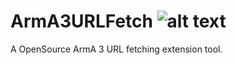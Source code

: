# ArmA3URLFetch ![alt text](https://img2.picload.org/image/dgdiaori/a3uf_transparent_icon_x64.png)
 A OpenSource ArmA 3 URL fetching extension tool.
